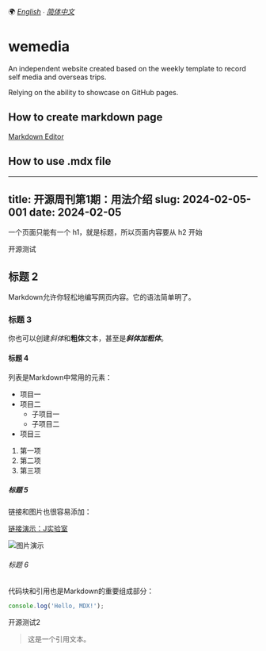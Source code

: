 🌍 *[English](README.md) ∙ [简体中文](README-zh.md)*

# wemedia

An independent website created based on the weekly template to record self media and overseas trips.

Relying on the ability to showcase on GitHub pages.

## How to create markdown page

[Markdown Editor](https://wangwenjie1314.github.io/mdnice/)


## How to use .mdx file 

---
title: 开源周刊第1期：用法介绍
slug: 2024-02-05-001
date: 2024-02-05
---


一个页面只能有一个 h1，就是标题，所以页面内容要从 h2 开始

开源测试

## 标题 2

Markdown允许你轻松地编写网页内容。它的语法简单明了。

### 标题 3

你也可以创建*斜体*和**粗体**文本，甚至是***斜体加粗体***。

#### 标题 4

列表是Markdown中常用的元素：

- 项目一
- 项目二
  - 子项目一
  - 子项目二
- 项目三

1. 第一项
2. 第二项
3. 第三项

##### 标题 5

链接和图片也很容易添加：

[链接演示：J实验室](https://www.weijunext.com/make-a-friendss)

![图片演示](/logo.svg)

###### 标题 6

代码块和引用也是Markdown的重要组成部分：

```javascript
console.log('Hello, MDX!');
```

开源测试2

> 这是一个引用文本。

